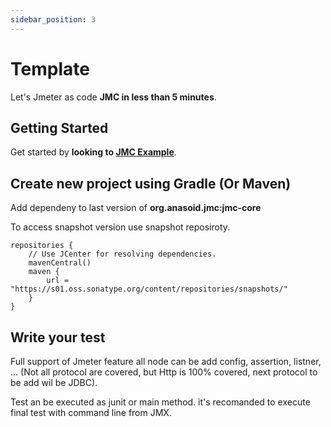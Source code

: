 ```yaml
---
sidebar_position: 3
---
```


# Template

Let's Jmeter as code **JMC in less than 5 minutes**.

## Getting Started

Get started by **looking to [JMC Example](https://github.com/anasoid/jmc-examples)**.

## Create new project using Gradle (Or Maven)

Add dependeny to last version of **org.anasoid.jmc:jmc-core**

To access snapshot version use snapshot reposiroty.

```shell
repositories {
    // Use JCenter for resolving dependencies.
    mavenCentral()
    maven {
        url = "https://s01.oss.sonatype.org/content/repositories/snapshots/"
    }
}
```

## Write your test

Full support of Jmeter feature all node can be  add config, assertion, listner, ... (Not all protocol are covered, but Http is 100% covered, next protocol to be add wil  be JDBC).

Test an be executed as junit or main method. it's recomanded to execute final test with command line from JMX.

